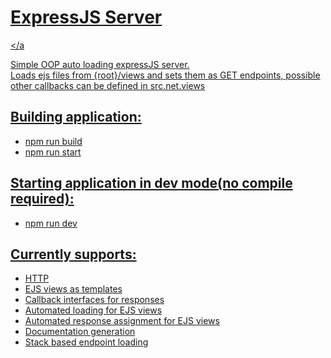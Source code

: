 

<a href="https://github.com/JannickOste/expressjs-server/tree/a648d2f5f1ab8e8a40557b54e84bdfface113405"><h1>ExpressJS Server</h1></a</header>
<p>
    Simple OOP auto loading expressJS server.<br />
    Loads ejs files from {root}/views and sets them as GET endpoints, possible other callbacks can be defined in src.net.views
</p>

<h2>Building application:</h2>
<ul>
    <li>npm run build</li>
    <li>npm run start</li>
</ul>

<h2>Starting application in dev mode(no compile required):</h2>
<ul>
    <li>npm run dev</li>
</ul>


<h2>Currently supports:</h2>
<ul>
    <li>HTTP</li>
    <li>EJS views as templates</li>
    <li>Callback interfaces for responses</li>
    <li>Automated loading for EJS views</li>
    <li>Automated response assignment for EJS views</li>
    <li>Documentation generation</li>
    <li>Stack based endpoint loading</li>
</ul>

